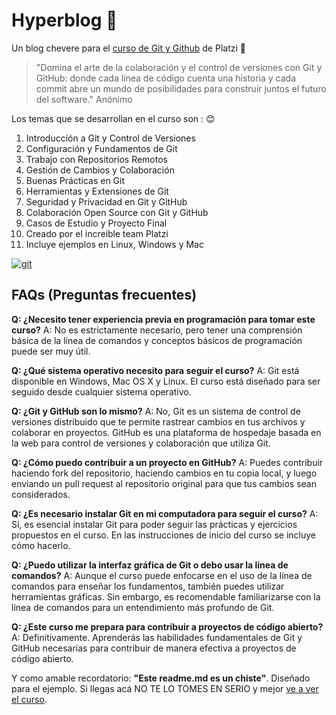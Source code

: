 # Hyperblog 💚
Un blog chevere para el [curso de Git y Github](https://platzi.com/cursos/git-github/ "curso de Git y Github") de Platzi 💚
> "Domina el arte de la colaboración y el control de versiones con Git y GitHub: donde cada línea de código cuenta una historia y cada commit abre un mundo de posibilidades para construir juntos el futuro del software."
> Anónimo

Los temas que se desarrollan en el curso son : 😊

1. Introducción a Git y Control de Versiones
2. Configuración y Fundamentos de Git
3. Trabajo con Repositorios Remotos
4. Gestión de Cambios y Colaboración
5. Buenas Prácticas en Git
6. Herramientas y Extensiones de Git
7. Seguridad y Privacidad en Git y GitHub
8. Colaboración Open Source con Git y GitHub
9. Casos de Estudio y Proyecto Final
10. Creado por el increible team Platzi
11. Incluye ejemplos en Linux, Windows y Mac

[![git](https://i.imgur.com/xk2ScFP.jpg "git")](https://i.imgur.com/xk2ScFP.jpg "git")

## FAQs (Preguntas frecuentes)
**Q: ¿Necesito tener experiencia previa en programación para tomar este curso?**
A: No es estrictamente necesario, pero tener una comprensión básica de la línea de comandos y conceptos básicos de programación puede ser muy útil.

**Q: ¿Qué sistema operativo necesito para seguir el curso?**
A: Git está disponible en Windows, Mac OS X y Linux. El curso está diseñado para ser seguido desde cualquier sistema operativo.

**Q: ¿Git y GitHub son lo mismo?**
A: No, Git es un sistema de control de versiones distribuido que te permite rastrear cambios en tus archivos y colaborar en proyectos. GitHub es una plataforma de hospedaje basada en la web para control de versiones y colaboración que utiliza Git.

**Q: ¿Cómo puedo contribuir a un proyecto en GitHub?**
A: Puedes contribuir haciendo fork del repositorio, haciendo cambios en tu copia local, y luego enviando un pull request al repositorio original para que tus cambios sean considerados.

**Q: ¿Es necesario instalar Git en mi computadora para seguir el curso?**
A: Sí, es esencial instalar Git para poder seguir las prácticas y ejercicios propuestos en el curso. En las instrucciones de inicio del curso se incluye cómo hacerlo.

**Q: ¿Puedo utilizar la interfaz gráfica de Git o debo usar la línea de comandos?**
A: Aunque el curso puede enfocarse en el uso de la línea de comandos para enseñar los fundamentos, también puedes utilizar herramientas gráficas. Sin embargo, es recomendable familiarizarse con la línea de comandos para un entendimiento más profundo de Git.

**Q: ¿Este curso me prepara para contribuir a proyectos de código abierto?**
A: Definitivamente. Aprenderás las habilidades fundamentales de Git y GitHub necesarias para contribuir de manera efectiva a proyectos de código abierto.

Y como amable recordatorio: **"Este readme.md es un chiste"**. Diseñado para el ejemplo. Si llegas acá NO TE LO TOMES EN SERIO y mejor [ve a ver el curso](https://platzi.com/cursos/git-github/ "ve a ver el curso").
